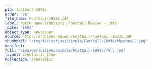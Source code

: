 ```yaml
---
pid: football-1993s
order: '96'
file_name: Football-1993s.pdf
label: Notre Dame Scholastic Football Review - 1993
_date: '1993'
object_type: newspaper
source: http://archives.nd.edu/Football/Football-1993s.pdf
thumbnail: "/img/derivatives/simple/Football-1993s/thumbnail.jpg"
manifest:
full: "/img/derivatives/simple/Football-1993s/full.jpg"
layout: scholastic_item
collection: scholastic
---
```

